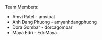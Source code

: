 Team Members:
- Amvi Patel - amvipat
- Anh Dang Phuong - amyanhdangphuong
- Dora Gombar - dorcagombar
- Maya Edri - EdriMaya